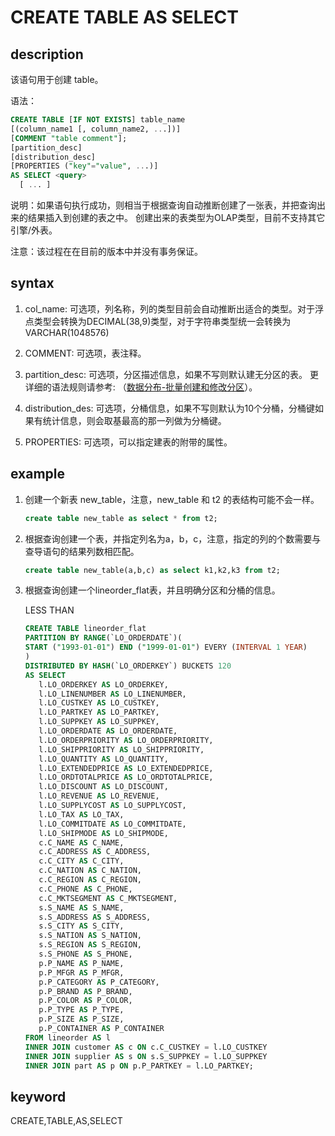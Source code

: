 # CREATE TABLE AS SELECT

## description

该语句用于创建 table。

语法：

```sql
CREATE TABLE [IF NOT EXISTS] table_name
[(column_name1 [, column_name2, ...])]
[COMMENT "table comment"];
[partition_desc]
[distribution_desc]
[PROPERTIES ("key"="value", ...)]
AS SELECT <query>
  [ ... ]
```

说明：如果语句执行成功，则相当于根据查询自动推断创建了一张表，并把查询出来的结果插入到创建的表之中。
创建出来的表类型为OLAP类型，目前不支持其它引擎/外表。

注意：该过程在在目前的版本中并没有事务保证。

## syntax

1. col_name: 可选项，列名称，列的类型目前会自动推断出适合的类型。对于浮点类型会转换为DECIMAL(38,9)类型，对于字符串类型统一会转换为VARCHAR(1048576)

2. COMMENT: 可选项，表注释。

3. partition_desc: 可选项，分区描述信息，如果不写则默认建无分区的表。
   更详细的语法规则请参考: （[数据分布-批量创建和修改分区](../table_design/Data_distribution.md)）。

4. distribution_des: 可选项，分桶信息，如果不写则默认为10个分桶，分桶键如果有统计信息，则会取基最高的那一列做为分桶键。

5. PROPERTIES: 可选项，可以指定建表的附带的属性。

## example

1. 创建一个新表 new_table，注意，new_table 和 t2 的表结构可能不会一样。

    ```sql
    create table new_table as select * from t2;
    ```

2. 根据查询创建一个表，并指定列名为a，b，c，注意，指定的列的个数需要与查导语句的结果列数相匹配。

    ```sql
    create table new_table(a,b,c) as select k1,k2,k3 from t2;
    ```

3. 根据查询创建一个lineorder_flat表，并且明确分区和分桶的信息。

    LESS THAN

    ```sql
   CREATE TABLE lineorder_flat
   PARTITION BY RANGE(`LO_ORDERDATE`)(
   START ("1993-01-01") END ("1999-01-01") EVERY (INTERVAL 1 YEAR)
   )
   DISTRIBUTED BY HASH(`LO_ORDERKEY`) BUCKETS 120 
   AS SELECT
       l.LO_ORDERKEY AS LO_ORDERKEY,
       l.LO_LINENUMBER AS LO_LINENUMBER,
       l.LO_CUSTKEY AS LO_CUSTKEY,
       l.LO_PARTKEY AS LO_PARTKEY,
       l.LO_SUPPKEY AS LO_SUPPKEY,
       l.LO_ORDERDATE AS LO_ORDERDATE,
       l.LO_ORDERPRIORITY AS LO_ORDERPRIORITY,
       l.LO_SHIPPRIORITY AS LO_SHIPPRIORITY,
       l.LO_QUANTITY AS LO_QUANTITY,
       l.LO_EXTENDEDPRICE AS LO_EXTENDEDPRICE,
       l.LO_ORDTOTALPRICE AS LO_ORDTOTALPRICE,
       l.LO_DISCOUNT AS LO_DISCOUNT,
       l.LO_REVENUE AS LO_REVENUE,
       l.LO_SUPPLYCOST AS LO_SUPPLYCOST,
       l.LO_TAX AS LO_TAX,
       l.LO_COMMITDATE AS LO_COMMITDATE,
       l.LO_SHIPMODE AS LO_SHIPMODE,
       c.C_NAME AS C_NAME,
       c.C_ADDRESS AS C_ADDRESS,
       c.C_CITY AS C_CITY,
       c.C_NATION AS C_NATION,
       c.C_REGION AS C_REGION,
       c.C_PHONE AS C_PHONE,
       c.C_MKTSEGMENT AS C_MKTSEGMENT,
       s.S_NAME AS S_NAME,
       s.S_ADDRESS AS S_ADDRESS,
       s.S_CITY AS S_CITY,
       s.S_NATION AS S_NATION,
       s.S_REGION AS S_REGION,
       s.S_PHONE AS S_PHONE,
       p.P_NAME AS P_NAME,
       p.P_MFGR AS P_MFGR,
       p.P_CATEGORY AS P_CATEGORY,
       p.P_BRAND AS P_BRAND,
       p.P_COLOR AS P_COLOR,
       p.P_TYPE AS P_TYPE,
       p.P_SIZE AS P_SIZE,
       p.P_CONTAINER AS P_CONTAINER
   FROM lineorder AS l
   INNER JOIN customer AS c ON c.C_CUSTKEY = l.LO_CUSTKEY
   INNER JOIN supplier AS s ON s.S_SUPPKEY = l.LO_SUPPKEY
   INNER JOIN part AS p ON p.P_PARTKEY = l.LO_PARTKEY;
    ```

## keyword

CREATE,TABLE,AS,SELECT
